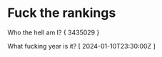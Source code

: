 # Fuck the rankings

Who the hell am I?
{ 3435029 }

What fucking year is it?
[ 2024-01-10T23:30:00Z ]
